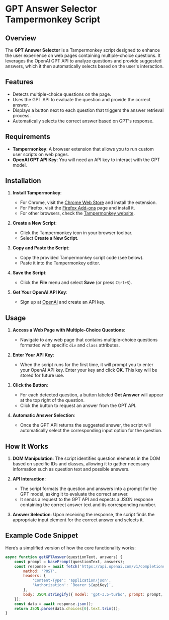 # GPT Answer Selector Tampermonkey Script

## Overview

The **GPT Answer Selector** is a Tampermonkey script designed to enhance the user experience on web pages containing multiple-choice questions. It leverages the OpenAI GPT API to analyze questions and provide suggested answers, which it then automatically selects based on the user's interaction.

## Features

- Detects multiple-choice questions on the page.
- Uses the GPT API to evaluate the question and provide the correct answer.
- Displays a button next to each question that triggers the answer retrieval process.
- Automatically selects the correct answer based on GPT's response.

## Requirements

- **Tampermonkey**: A browser extension that allows you to run custom user scripts on web pages.
- **OpenAI GPT API Key**: You will need an API key to interact with the GPT model.

## Installation

1. **Install Tampermonkey**:
   - For Chrome, visit the [Chrome Web Store](https://chrome.google.com/webstore/detail/tampermonkey) and install the extension.
   - For Firefox, visit the [Firefox Add-ons](https://addons.mozilla.org/en-US/firefox/addon/tampermonkey/) page and install it.
   - For other browsers, check the [Tampermonkey website](https://www.tampermonkey.net/).

2. **Create a New Script**:
   - Click the Tampermonkey icon in your browser toolbar.
   - Select **Create a New Script**.

3. **Copy and Paste the Script**:
   - Copy the provided Tampermonkey script code (see below).
   - Paste it into the Tampermonkey editor.

4. **Save the Script**:
   - Click the **File** menu and select **Save** (or press `Ctrl+S`).

5. **Get Your OpenAI API Key**:
   - Sign up at [OpenAI](https://openai.com) and create an API key.

## Usage

1. **Access a Web Page with Multiple-Choice Questions**:
   - Navigate to any web page that contains multiple-choice questions formatted with specific `div` and `class` attributes.

2. **Enter Your API Key**:
   - When the script runs for the first time, it will prompt you to enter your OpenAI API key. Enter your key and click **OK**. This key will be stored for future use.

3. **Click the Button**:
   - For each detected question, a button labeled **Get Answer** will appear at the top right of the question.
   - Click the button to request an answer from the GPT API.

4. **Automatic Answer Selection**:
   - Once the GPT API returns the suggested answer, the script will automatically select the corresponding input option for the question.

## How It Works

1. **DOM Manipulation**: The script identifies question elements in the DOM based on specific IDs and classes, allowing it to gather necessary information such as question text and possible answers.

2. **API Interaction**:
   - The script formats the question and answers into a prompt for the GPT model, asking it to evaluate the correct answer.
   - It sends a request to the GPT API and expects a JSON response containing the correct answer text and its corresponding number.

3. **Answer Selection**: Upon receiving the response, the script finds the appropriate input element for the correct answer and selects it.

## Example Code Snippet

Here’s a simplified version of how the core functionality works:

```javascript
async function getGPTAnswer(questionText, answers) {
    const prompt = basePrompt(questionText, answers);
    const response = await fetch('https://api.openai.com/v1/completions', {
        method: 'POST',
        headers: {
            'Content-Type': 'application/json',
            'Authorization': `Bearer ${apiKey}`,
        },
        body: JSON.stringify({ model: 'gpt-3.5-turbo', prompt: prompt, max_tokens: 150 }),
    });
    const data = await response.json();
    return JSON.parse(data.choices[0].text.trim());
}
